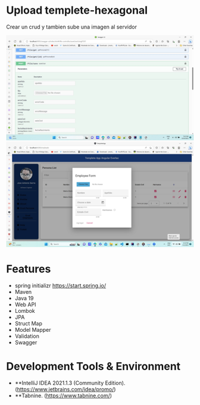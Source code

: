 # Upload templete-hexagonal
Crear un crud y tambien sube una imagen al servidor

![userrolemembership1](https://github.com/choquidownn25/Uploap/blob/main/img/Post.jpg)
![userrolemembership2](https://github.com/choquidownn25/Uploap/blob/main/img/Crud.jpg)

# Features

- spring initializr https://start.spring.io/
- Maven
- Java 19
- Web API 
- Lombok
- JPA
- Struct Map
- Model Mapper
- Validation
- Swagger 


# Development Tools & Environment

- **IntelliJ IDEA 2021.1.3 (Community Edition). (https://www.jetbrains.com/idea/promo/)
- **Tabnine. (https://www.tabnine.com/)